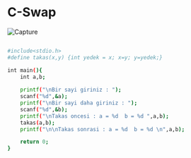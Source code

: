 # C-Swap

![Capture](https://user-images.githubusercontent.com/29266933/58127328-ca36de00-7c1d-11e9-81eb-ebd1c1b31d55.PNG)


```sh

#include<stdio.h>
#define takas(x,y) {int yedek = x; x=y; y=yedek;}

int main(){
	int a,b;
	
	printf("\nBir sayi giriniz : ");
	scanf("%d",&a);
	printf("\nBir sayi daha giriniz : ");
	scanf("%d",&b);
	printf("\nTakas oncesi : a = %d  b = %d ",a,b);
	takas(a,b);
	printf("\n\nTakas sonrasi : a = %d  b = %d \n",a,b);

	return 0;
}

```
